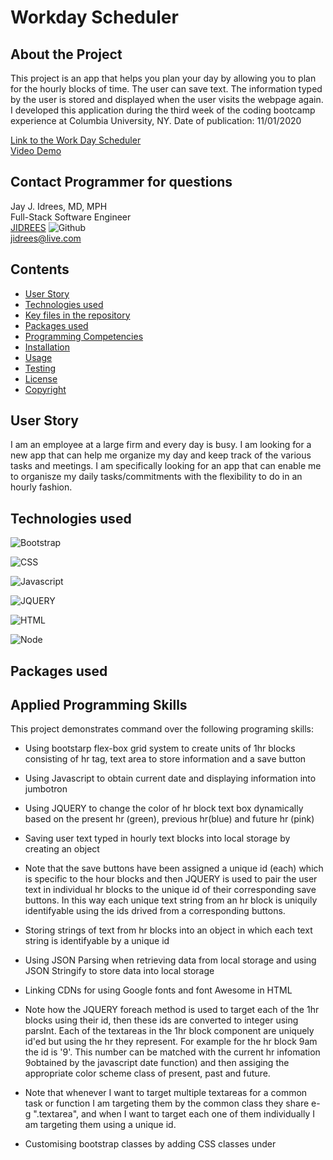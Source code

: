 # Workday Scheduler 

## About the Project
This project is an app that helps you plan your day by allowing you to plan for the hourly blocks of time.  The user can save text. The information typed by the user is stored and displayed when the user visits the webpage again. I developed this application during the third week of the coding bootcamp experience at Columbia University, NY. Date of publication: 11/01/2020

[Link to the Work Day Scheduler](https://jidrees.github.io/Work-Day-Scheduler--JQUERY-Bootstrap/) <br />
[Video Demo]()<br />

## Contact Programmer for questions

Jay J. Idrees, MD, MPH<br />
Full-Stack Software Engineer<br />
[JIDREES](https://github.com/jidrees) ![Github](http://img.shields.io/badge/github-black?style=flat&logo=github)<br />
jidrees@live.com



## Contents

- [User Story](#user-story)
- [Technologies used](#technologies-used)
- [Key files in the repository](#key-files-in-the-repository)
- [Packages used](#packages-used)
- [Programming Competencies](#programming-competencies)
- [Installation](#installation)
- [Usage](#usage)
- [Testing](#testing)
- [License](#license)
- [Copyright](#copyright)


## User Story

I am an employee at a large firm and every day is busy. I am looking for a new app that can help me organize my day and keep track of the various tasks and meetings. I am specifically looking for an app that can enable me to organisze my daily tasks/commitments with the flexibility to do in an hourly fashion.
 



## Technologies used

![Bootstrap](https://img.shields.io/badge/Bootstrap-blueviolet?style=for-the-badge&logo=bootstrap)

![CSS](https://img.shields.io/badge/css-darkgreen?style=for-the-badge&logo=css3)

![Javascript](https://img.shields.io/badge/JavaScript-black?style=for-the-badge&logo=JavaScript)

![JQUERY](https://img.shields.io/badge/jquery-purple?style=for-the-badge&logo=jquery)

![HTML](https://img.shields.io/badge/HTML-informational?style=for-the-badge&logo=html5)

![Node](https://img.shields.io/badge/Node-green?style=for-the-badge&logo=Node.js)



## Packages used



## Applied Programming Skills

This project demonstrates command over the following programing skills: 

- Using bootstarp flex-box grid system to create units of 1hr blocks consisting of hr tag, text area to store information and a save button

- Using Javascript to obtain current date and displaying information into jumbotron

- Using JQUERY to change the color of hr block text box dynamically based on the present hr (green), previous hr(blue) and future hr (pink)

- Saving user text typed in hourly text blocks into local storage by creating an object

- Note that the save buttons have been assigned a unique id (each) which is specific to the hour blocks and then JQUERY is used to pair the user text in individual hr blocks to the unique id of their corresponding save buttons. In this way each unique text string from an hr block is uniquily identifyable using the ids drived from a corresponding buttons.

- Storing strings of text from hr blocks into an object in which each text string is identifyable by a unique id

- Using JSON Parsing when retrieving data from local storage and using JSON Stringify to store data into local storage

- Linking CDNs for using Google fonts and font Awesome in HTML

- Note how the JQUERY foreach method is used to target each of the 1hr blocks using their id, then these ids are converted to integer using parsInt. Each of the textareas in the 1hr block component are uniquely id'ed but using the hr they represent. For example for the hr block 9am the id is '9'. This number can be matched with the current hr infomation 9obtained by the javascript date function) and then assiging the appropriate color scheme class of present, past and future.

- Note that whenever I want to target multiple textareas for a common task or function I am targeting them by the common class they share e-g ".textarea", and when I want to target each one of them individually I am targeting them using a unique id. 

- Customising bootstrap classes by adding CSS classes under <style> in HTML for color change based on time

- Using bootstrap to generate a mobile responsive webpage

- Adjusting spacing with manipulation of padding, margine, border, radius in bootstrap/ CSS

- Using JQUERY to dynamically manipulate classes for HTML elements

- Using JQUERY to target multiple buttons as event listeners. In particular being able to target each button uniquely as well as all buttons as a group, depending on the task

- Using event.preventdefault(). to prevent loss of user information secondary to default browser functions

- Using Node.JS to generate a high quality readme file. 

## Key files in the repository

index.html <br />
script.js


## Installation

None

## Usage

Please visit the weblink (https://jidrees.github.io/Work-Day-Scheduler--JQUERY-Bootstrap/)


## Testing

None

## License 

![License badge](https://img.shields.io/badge/license-MIT-blue.svg)


## Credits and Copyright 
Copyright 2020-present. Jay Idrees


